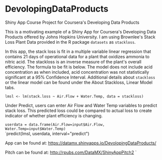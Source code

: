# DevolopingDataProducts
Shiny App Course Project for Coursera's Developing Data Products

This is a motivating example of a Shiny App for Coursera's Developing Data Products offered by Johns Hopkins University.
I am using Brownlee's Stack Loss Plant Data provided in the R package `datasets` as `stackloss`.  

In this app, the stack loss is fit in a multiple variable linear regression that contains 21 days of operational data for a plant that oxidizes ammonia to nitric acid.  The stackloss is an inverse measure of the plant's overall efficiency.  The formula to be fit is below.  The model does not include acid concentration as when included, acid concentration was not statistically significant at a 95% Confidence Interval.  Additional details about `stackloss` or the linear model can be found under the About Stackloss, Linear Model tabs.

```{r, echo = TRUE}
lmsl <- lm(stack.loss ~ Air.Flow + Water.Temp, data = stackloss)
```

Under Predict, users can enter Air Flow and Water Temp variables to predict stack loss.  This predicted loss could be compared to actual loss to create indicator of whether plant efficiency is changing.

`userdata = data.frame(Air.Flow=input$Air.Flow, Water.Temp=input$Water.Temp)`  
`predict(lmsl, userdata, interval="predict")

App can be found at:
https://datamx.shinyapps.io/DevolopingDataProducts/
  
Pitch can be found at:
http://rpubs.com/DataMX/ShinyAppPitch2
`


